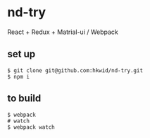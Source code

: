 # nd-try
React + Redux + Matrial-ui / Webpack

## set up

```shell
$ git clone git@github.com:hkwid/nd-try.git
$ npm i
```

## to build
```shell
$ webpack
# watch
$ webpack watch
```
